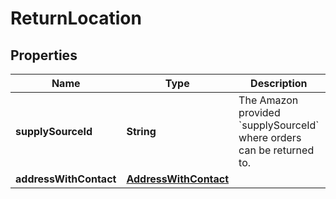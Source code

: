 # ReturnLocation

## Properties
Name | Type | Description | Notes
------------ | ------------- | ------------- | -------------
**supplySourceId** | **String** | The Amazon provided &#x60;supplySourceId&#x60; where orders can be returned to. |  [optional]
**addressWithContact** | [**AddressWithContact**](AddressWithContact.md) |  |  [optional]
